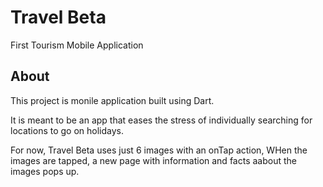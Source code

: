 # Travel Beta

First Tourism Mobile Application

## About

This project is monile application built using Dart.

It is meant to be an app that eases the stress of individually searching for locations to go on holidays.

For now, Travel Beta uses just 6 images with an onTap action, WHen the images are tapped, a new page with information and facts aabout the images pops up.

